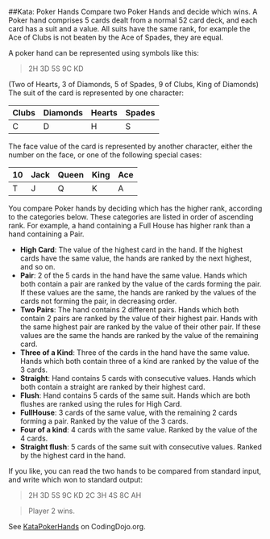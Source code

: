 ##Kata: Poker Hands
Compare two Poker Hands and decide which wins. A Poker hand comprises 5 cards dealt from a normal 52 card deck, and each card has a suit and a value. All suits have the same rank, for example the Ace of Clubs is not beaten by the Ace of Spades, they are equal.

A poker hand can be represented using symbols like this:> 2H 3D 5S 9C KD

(Two of Hearts, 3 of Diamonds, 5 of Spades, 9 of Clubs, Kingof Diamonds)The suit of the card is represented by one character:

| Clubs | Diamonds | Hearts | Spades|
| ----- | -------- | ------ | ----- |
| C     | D        | H      | S     |

The face value of the card is represented by another character, either the number on the face, or one of the following special cases:

| 10  | Jack | Queen | King | Ace |
| --- | ---- | ----- | ---- | --- |
| T   | J    | Q     | K    | A   |

You compare Poker hands by deciding which has the higher rank, according to the categories below. These categories are listed in order of ascending rank. For example, a hand containing a Full House has higher rank than a hand containing a Pair.

* **High Card**: The value of the highest card in the hand. If the highest cards have the same value, the hands are ranked by the next highest, and so on.* **Pair**: 2 of the 5 cards in the hand have the same value. Hands which both contain a pair are ranked by the value of the cards forming the pair. If these values are the same, the hands are ranked by the values of the cards not forming the pair, in decreasing order.* **Two Pairs**: The hand contains 2 different pairs. Hands which both contain 2 pairs are ranked by the value of their highest pair. Hands with the same highest pair are ranked by the value of their other pair. If these values are the same the hands are ranked by the value of the remaining card.* **Three of a Kind**: Three of the cards in the hand have the same value. Hands which both contain three of a kind are ranked by the value of the 3 cards.* **Straight**: Hand contains 5 cards with consecutive values. Hands which both contain a straight are ranked by their highest card.* **Flush**: Hand contains 5 cards of the same suit. Hands which are both flushes are ranked using the rules for High Card.* **FullHouse**: 3 cards of the same value, with the remaining 2 cards forming a pair. Ranked by the value of the 3 cards.* **Four of a kind**: 4 cards with the same value. Ranked by the value of the 4 cards.
* **Straight flush**: 5 cards of the same suit with consecutive values. Ranked by the highest card in the hand.

If you like, you can read the two hands to be compared from standard input, and write which won to standard output:
> 2H 3D 5S 9C KD 2C 3H 4S 8C AH
> Player 2 wins.

See [KataPokerHands](http://codingdojo.org/cgi-bin/wiki.pl?KataPokerHands) on CodingDojo.org.